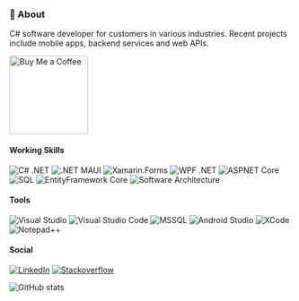 ### 💬 About 
C# software developer for customers in various industries. Recent projects include mobile apps, backend services and web APIs.

<a href="https://buymeacoffee.com/thomasgalliker" target="_blank">
  <img src="https://iili.io/JoQ15zX.md.png" alt="Buy Me a Coffee" width="140">
</a>

#### Working Skills
![C# .NET](https://img.shields.io/badge/.NET-blueviolet?style=flat-square&logo=csharp) 
![.NET MAUI](https://img.shields.io/badge/.NET-MAUI-blueviolet?style=flat-square) 
![Xamarin.Forms](https://img.shields.io/badge/Xamarin.Forms-blueviolet?style=flat-square&logo=xamarin) 
![WPF .NET](https://img.shields.io/badge/WPF-.NET-blueviolet?style=flat-square) 
![ASPNET Core](https://img.shields.io/badge/ASPNET-Core-blueviolet?style=flat-square) 
![SQL](https://img.shields.io/badge/SQL-gray?style=flat-square) 
![EntityFramework Core](https://img.shields.io/badge/EntityFramework-Core-blueviolet?style=flat-square) 
![Software Architecture](https://img.shields.io/badge/Software%20Architecture-gray?style=flat-square) 

#### Tools
![Visual Studio](https://img.shields.io/badge/Visual%20Studio-blueviolet?style=flat-square&logo=visualstudio) 
![Visual Studio Code](https://img.shields.io/badge/VS%20Code-blue?style=flat-square&logo=visualstudio) 
![MSSQL](https://img.shields.io/badge/MS%20SQL-gray?style=flat-square&logo=microsoftsqlserver) 
![Android Studio](https://img.shields.io/badge/Android%20Studio-darkgreen?style=flat-square&logo=androidstudio) 
![XCode](https://img.shields.io/badge/Xcode-darkblue?style=flat-square&logo=xcode) 
![Notepad++](https://img.shields.io/badge/Notepad++-gray?style=flat-square&logo=notepadplusplus) 

#### Social
[![LinkedIn](https://img.shields.io/badge/LinkedIn-blue?style=flat-square&logo=linkedin)](https://www.linkedin.com/in/thomasgalliker) 
[![Stackoverflow](https://img.shields.io/badge/Stackoverflow-gray?style=flat-square&logo=stackoverflow)](https://stackoverflow.com/users/3090156/thomasgalliker)

![GitHub stats](https://github-readme-stats.vercel.app/api?username=thomasgalliker&show_icons=true&hide=contribs,issues,prs)
